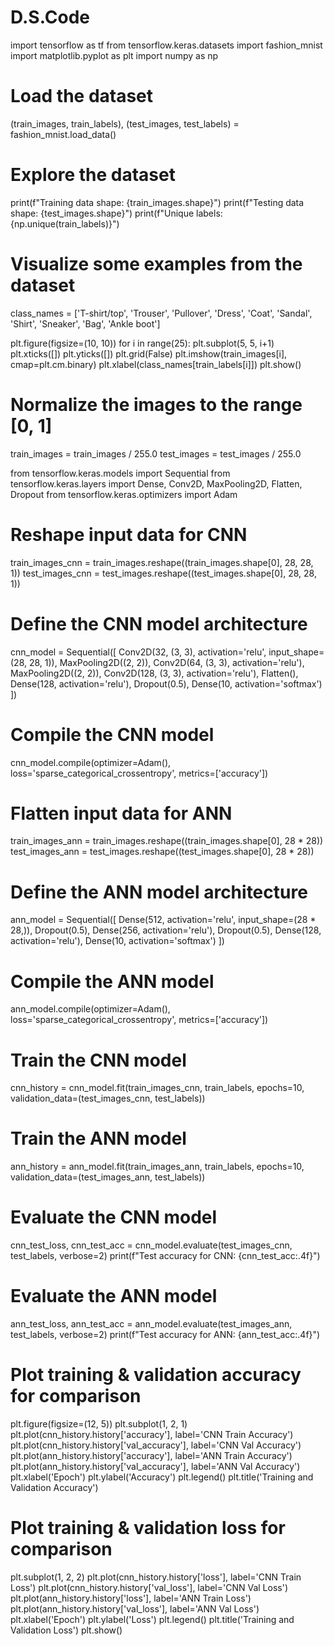 # D.S.Code
import tensorflow as tf
from tensorflow.keras.datasets import fashion_mnist
import matplotlib.pyplot as plt
import numpy as np

# Load the dataset
(train_images, train_labels), (test_images, test_labels) = fashion_mnist.load_data()

# Explore the dataset
print(f"Training data shape: {train_images.shape}")
print(f"Testing data shape: {test_images.shape}")
print(f"Unique labels: {np.unique(train_labels)}")

# Visualize some examples from the dataset
class_names = ['T-shirt/top', 'Trouser', 'Pullover', 'Dress', 'Coat', 
               'Sandal', 'Shirt', 'Sneaker', 'Bag', 'Ankle boot']

plt.figure(figsize=(10, 10))
for i in range(25):
    plt.subplot(5, 5, i+1)
    plt.xticks([])
    plt.yticks([])
    plt.grid(False)
    plt.imshow(train_images[i], cmap=plt.cm.binary)
    plt.xlabel(class_names[train_labels[i]])
plt.show()

# Normalize the images to the range [0, 1]
train_images = train_images / 255.0
test_images = test_images / 255.0



from tensorflow.keras.models import Sequential
from tensorflow.keras.layers import Dense, Conv2D, MaxPooling2D, Flatten, Dropout
from tensorflow.keras.optimizers import Adam

# Reshape input data for CNN
train_images_cnn = train_images.reshape((train_images.shape[0], 28, 28, 1))
test_images_cnn = test_images.reshape((test_images.shape[0], 28, 28, 1))

# Define the CNN model architecture
cnn_model = Sequential([
    Conv2D(32, (3, 3), activation='relu', input_shape=(28, 28, 1)),
    MaxPooling2D((2, 2)),
    Conv2D(64, (3, 3), activation='relu'),
    MaxPooling2D((2, 2)),
    Conv2D(128, (3, 3), activation='relu'),
    Flatten(),
    Dense(128, activation='relu'),
    Dropout(0.5),
    Dense(10, activation='softmax')
])

# Compile the CNN model
cnn_model.compile(optimizer=Adam(),
                  loss='sparse_categorical_crossentropy',
                  metrics=['accuracy'])


# Flatten input data for ANN
train_images_ann = train_images.reshape((train_images.shape[0], 28 * 28))
test_images_ann = test_images.reshape((test_images.shape[0], 28 * 28))

# Define the ANN model architecture
ann_model = Sequential([
    Dense(512, activation='relu', input_shape=(28 * 28,)),
    Dropout(0.5),
    Dense(256, activation='relu'),
    Dropout(0.5),
    Dense(128, activation='relu'),
    Dense(10, activation='softmax')
])

# Compile the ANN model
ann_model.compile(optimizer=Adam(),
                  loss='sparse_categorical_crossentropy',
                  metrics=['accuracy'])

# Train the CNN model
cnn_history = cnn_model.fit(train_images_cnn, train_labels, epochs=10, 
                            validation_data=(test_images_cnn, test_labels))

# Train the ANN model
ann_history = ann_model.fit(train_images_ann, train_labels, epochs=10, 
                            validation_data=(test_images_ann, test_labels))

                            
# Evaluate the CNN model
cnn_test_loss, cnn_test_acc = cnn_model.evaluate(test_images_cnn, test_labels, verbose=2)
print(f"Test accuracy for CNN: {cnn_test_acc:.4f}")

# Evaluate the ANN model
ann_test_loss, ann_test_acc = ann_model.evaluate(test_images_ann, test_labels, verbose=2)
print(f"Test accuracy for ANN: {ann_test_acc:.4f}")

# Plot training & validation accuracy for comparison
plt.figure(figsize=(12, 5))
plt.subplot(1, 2, 1)
plt.plot(cnn_history.history['accuracy'], label='CNN Train Accuracy')
plt.plot(cnn_history.history['val_accuracy'], label='CNN Val Accuracy')
plt.plot(ann_history.history['accuracy'], label='ANN Train Accuracy')
plt.plot(ann_history.history['val_accuracy'], label='ANN Val Accuracy')
plt.xlabel('Epoch')
plt.ylabel('Accuracy')
plt.legend()
plt.title('Training and Validation Accuracy')

# Plot training & validation loss for comparison
plt.subplot(1, 2, 2)
plt.plot(cnn_history.history['loss'], label='CNN Train Loss')
plt.plot(cnn_history.history['val_loss'], label='CNN Val Loss')
plt.plot(ann_history.history['loss'], label='ANN Train Loss')
plt.plot(ann_history.history['val_loss'], label='ANN Val Loss')
plt.xlabel('Epoch')
plt.ylabel('Loss')
plt.legend()
plt.title('Training and Validation Loss')
plt.show()                  
                  
